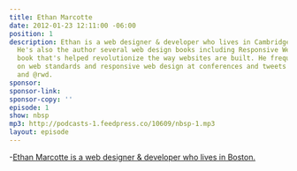 ```yaml
---
title: Ethan Marcotte
date: 2012-01-23 12:11:00 -06:00
position: 1
description: Ethan is a web designer & developer who lives in Cambridge, Massachusetts.
  He's also the author several web design books including Responsive Web Design, a
  book that's helped revolutionize the way websites are built. He frequently speaks
  on web standards and responsive web design at conferences and tweets about it @beep
  and @rwd.
sponsor: 
sponsor-link: 
sponsor-copy: ''
episode: 1
show: nbsp
mp3: http://podcasts-1.feedpress.co/10609/nbsp-1.mp3
layout: episode
---
```


-[Ethan Marcotte is a web designer & developer who lives in Boston.](http://ethanmarcotte.com/)
